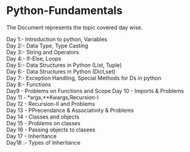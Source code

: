 # Python-Fundamentals

The Document represents the topic covered day wise.

Day 1:- Introduction to python, Variables  
Day 2:- Data Type, Type Casting  
Day 3:- String and Operators  
Day 4:- If-Else, Loops  
Day 5:- Data Structures in Python (List, Tuple)  
Day 6:- Data Structures in Python (Dict,set)  
Day 7:- Exception Handling, Special Methods for Ds in python    
Day 8:- Functions  
Day9 - Problems on Functions and Scope
Day 10 - Imports & Problems  
Day 11 - *args,**Kwargs,Recursion-I  
Day 12 - Recursion-II and Problems                   
Day 13 - PPrecendance & Associativity & Problems  
Day 14 - Classes and objects  
Day 15 - Problems on classes  
Day 16 - Passing objects to clasees  
Day 17 - Inheritance      
Day18 :- Types of Inheritance  
